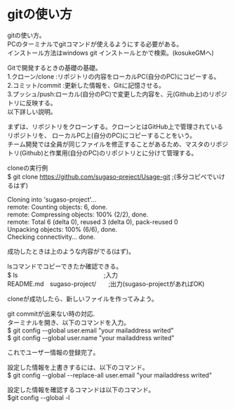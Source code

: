 # gitの使い方

gitの使い方。  
PCのターミナルでgitコマンドが使えるようにする必要がある。  
インストール方法はwindows git インストールとかで検索。(kosukeGMへ)

Gitで開発するときの基礎の基礎。  
1.クローン/clone :リポジトリの内容をローカルPC(自分のPC)にコピーする。  
2.コミット/commit :更新した情報を、Gitに記憶させる。  
3.プッシュ/push:ローカル(自分のPC)で変更した内容を、元(Github上)のリポジトリに反映する。  
以下詳しい説明。

まずは、リポジトリをクローンする。クローンとはGitHub上で管理されているリポジトリを、
ローカルPC上(自分のPC)にコピーすることをいう。  
チーム開発では全員が同じファイルを修正することがあるため、マスタのリポジトリ(Github)と作業用(自分のPC)のリポジトリとに分けて管理する。

cloneの実行例  
$ git clone https://github.com/sugaso-preject/Usage-git  ;(多分コピペでいけるはず)

Cloning into 'sugaso-project'...  
remote: Counting objects: 6, done.  
remote: Compressing objects: 100% (2/2), done.  
remote: Total 6 (delta 0), reused 3 (delta 0), pack-reused 0  
Unpacking objects: 100% (6/6), done.  
Checking connectivity... done.  

成功したときは上のような内容がでる(はず)。

lsコマンドでコピーできたか確認できる。  
$ ls　　　　　　　　　　　　　　;入力  
README.md　sugaso-project/　　;出力(sugaso-projectがあればOK)  

cloneが成功したら、新しいファイルを作ってみよう。




git commitが出来ない時の対応.  
ターミナルを開き、以下のコマンドを入力。  
$ git config --global user.email "your mailaddress writed"  
$ git config --global user.name "your mailaddress writed"  

これでユーザー情報の登録完了。

設定した情報を上書きするには、以下のコマンド。  
$ git config --global --replace-all user.email "your mailaddress writed"

設定した情報を確認するコマンドは以下のコマンド。  
$git config --global -l
